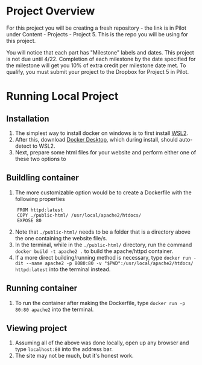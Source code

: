 # Project Overview

For this project you will be creating a fresh repository - the link is in Pilot under Content - Projects - Project 5. This is the repo you will be using for this project.

You will notice that each part has "Milestone" labels and dates. This project is not due until 4/22. Completion of each milestone by the date specified for the milestone will get you 10% of extra credit per milestone date met. To qualify, you must submit your project to the Dropbox for Project 5 in Pilot.

# Running Local Project

## Installation
1. The simplest way to install docker on windows is to first install [WSL2](https://docs.microsoft.com/en-us/windows/wsl/install).
2. After this, download [Docker Desktop](https://docs.docker.com/desktop/windows/install/), which during install, should auto-detect to WSL2.
3. Next, prepare some html files for your website and perform either one of these two options to 

## Buildling container
1. The more customizable option would be to create a Dockerfile with the following properties
```
    FROM httpd:latest
    COPY ./public-html/ /usr/local/apache2/htdocs/
    EXPOSE 80
```
2. Note that `./public-html/` needs to be a folder that is a directory above the one containing the website file/s. 
3. In the terminal, while in the `./public-html/` directory, run the command `docker build -t apache2 .` to build the apache/httpd container. 
4. If a more direct building/running method is necessary, type `docker run -dit --name apache2 -p 8080:80 -v "$PWD":/usr/local/apache2/htdocs/ httpd:latest` into the terminal instead. 

## Running container
1.  To run the container after making the Dockerfile, type `docker run -p 80:80 apache2` into the terminal. 

## Viewing project
1. Assuming all of the above was done locally, open up any browser and type `localhost:80` into the address bar.
2. The site may not be much, but it's honest work.
